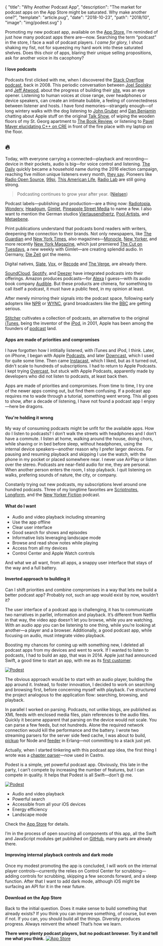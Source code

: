 {
  "title": "Why Another Podcast App",
  "description": "The market for podcast apps on the App Store might be saturated. Why make another one?",
  "template": "article.pug",
  "date": "2018-10-23",
  "path": "2018/10",
  "image": "img/podest.svg"
}

Promoting my new podcast app, available on the [App Store](https://itunes.apple.com/us/app/podest/id794983364), I’m reminded of just how many podcast apps there are—now. Searching the term “podcast” in the store, I face a wall of podcast players. *I came for glory,* I shout shaking my fist, not for squeezing my hard work into these saturated shelves. Does this choir of apps, blaring their unique selling propositions, ask for another voice in its cacophony?

#### I love podcasts

Podcasts first clicked with me, when I discovered the [Stack Overflow podcast](https://stackoverflow.blog/2008/04/17/podcast-1/), back in 2008. This periodic conversation between [Joel Spolsky](https://www.joelonsoftware.com) and [Jeff Atwood](https://blog.codinghorror.com), about the progress of building their [site](https://stackoverflow.com), was an eye opener. Listening to human voices at close range, over headphones or device speakers, can create an intimate bubble, a feeling of connectedness between listener and hosts. I have fond memories—strangely enough—of long wintery walks with the dog listening to [John Gruber](https://daringfireball.net) and [Dan Benjamin](http://danbenjamin.com) chatting about Apple stuff on the original [Talk Show](http://5by5.tv/talkshow), of wiping the wooden floors of my St. Georg apartment to [The Book Review](https://www.nytimes.com/column/book-review-podcast), or listening to [Pavel Mayer elucidating C++ on CRE](https://cre.fm/cre063-die-programmiersprache-c-plus-plus) in front of the fire place with my laptop on the floor.

## 🔥

Today, with everyone carrying a connected—playback and recording—device in their pockets, audio is big—for voice control and listening. [The Daily](https://www.nytimes.com/podcasts/the-daily) quickly became a household name during the 2016 election campaign, reaching five million unique listeners every month, [they say](https://www.recode.net/2018/2/13/17005660/new-york-times-the-daily-american-public-media-radio-podcast-michael-barbaro-lisa-tobin-code-media). Pioneers like [Radio Open Source](http://radioopensource.org), [99pi](https://99percentinvisible.org), [This American Life](https://www.thisamericanlife.org), [Radio Lab](https://www.wnycstudios.org/shows/radiolab) are still going strong.

> Podcasting continues to grow year after year. ([Nielsen](https://www.nielsen.com/us/en/insights/reports/2018/nielsen-podcast-insights-q3-2018.html))

Podcast labels—publishing and production—are a thing now: [Radiotopia](https://www.radiotopia.fm), [Wondery](https://wondery.com), [Headgum](https://headgum.com), [Gimlet](https://www.gimletmedia.com), [Pineapple Street Media](http://pineapple.fm) to name a few. I also want to mention the German studios [Viertausendhertz](https://viertausendhertz.de), [Pool Artists](http://www.poolartists.de), and [Metaebene](https://metaebene.me).

Print publications understand that podcasts bond readers with writers, deepening the connection to their brands. Not only newspapers, like [The Guardian](https://www.theguardian.com/audio) and [New York Times](https://www.nytimes.com/spotlight/podcasts), also magazines—[Monocle](https://monocle.com/radio/), [New Yorker](https://www.newyorker.com/podcast), and more recently [New York Magazine](http://nymag.com), which just premiered [The Cut on Tuesdays](https://www.thecut.com/2019/10/the-cut-on-tuesdays-podcast-episode-1-power.html), a new weekly with Gimlet—are creating splendid audio. In Germany, [Die Zeit](https://www.zeit.de/podcasts) got the memo.

Digital natives, [Slate](http://www.slate.com/articles/podcasts.html), [Vox](https://www.vox.com/pages/podcasts), or [Recode](https://www.recode.net/podcasts/) and [The Verge](https://www.theverge.com/podcasts), are already there.

[SoundCloud](https://soundcloud.com/for/podcasting), [Spotify](https://www.spotify.com), and [Deezer](https://www.deezer.com/) have integrated podcasts into their offerings. Amazon produces podcasts—for [Alexa](https://developer.amazon.com/alexa) I guess—with its audio book company [Audible](https://www.audible.com/blog/). But these products are chimera, for something to call itself a podcast, it must have a public feed, in my opinion at least.

After merely mirroring their signals into the podcast space, following early adopters like [NPR](https://www.npr.org) or [WYNC](https://www.wnyc.org), grand broadcasters like the [BBC](https://www.bbc.co.uk/podcasts) are getting serious.

[Stitcher](https://www.stitcher.com) cultivates a collection of podcasts, an alternative to the original [iTunes](https://www.apple.com/itunes/podcasts/), being the inventor of the [iPod](https://en.wikipedia.org/wiki/IPod), in 2001, Apple has been among the founders of [podcast](https://en.wikipedia.org/wiki/Podcast) land.

#### Apps are made of priorities and compromises

I have forgotten how I intitially listened, with iTunes and iPod, I think. Later, on iPhone, I began with Apple [Podcasts](https://itunes.apple.com/us/app/podcasts/id525463029), and later [Downcast](https://itunes.apple.com/us/app/downcast/id393858566), which I used for quite some time. Then came [Instacast](https://itunes.apple.com/us/app/instacast-core/id108386833), which I liked, but as it turned out, didn’t scale to hundreds of subscriptions. I had to return to Apple Podcasts. I kept trying [Overcast](https://overcast.fm), but stuck with Apple Podcasts, apparently made by developers who did not listen to podcasts, at least back then.

Apps are made of priorities and compromises. From time to time, I try one of the newer apps coming out, but find them confusing. If a podcast app requires me to wade through a tutorial, something went wrong. This all goes to show, after a decade of listening, I have not found a podcast app I enjoy—here be dragons.

#### You're holding it wrong

My way of consuming podcasts might be unfit for the available apps. How do I listen to podcasts? I don’t walk the streets with headphones and I don’t have a commute. I listen at home, walking around the house, doing chors, while shaving or in bed before sleep, without headphones, using the internal device speakers—another reason why I prefer larger devices. For pausing and resuming playback and skipping I use the watch, with the phone in my pocket or placed somewhere near. I never use AirPlay or listen over the stereo. Podcasts are near-field audio for me, they are personal. When another person enters the room, I stop playback. I quit listening on walks, prefering sounds of nature, the city, or company.

Constanly trying out new podcasts, my subscriptions level around one hundred podcasts. Three of my longtime favorites are [Scriptnotes](http://scriptnotes.net), [Longform](https://longform.org/podcast), and the [New Yorker Fiction](https://www.newyorker.com/podcast/fiction) podcast.

#### What do I want

- Audio and video playback including streaming
- Use the app offline
- Clear user interface
- Good search for shows and episodes
- Informative lists leveraging landscape mode
- Browse and read show notes while playing
- Access from all my devices
- Control Center and Apple Watch controls

And what we all want, from all apps, a snappy user interface that stays of the way and a full battery.

#### Inverted approach to building it

Can I shift priorities and combine compromises in a way that lets me build a better podcast app? Probably not, such an app would exist by now, wouldn’t it?

The user interface of a podcast app is challenging, it has to communicate two narratives in parllel, information and playback. It’s different from Netflix in that way, the video app doesn’t let you browse, while you are watching. With an audio app you can be listening to one thing, while you’re looking at another—a player and a browser. Additionally, a good podcast app, while focusing on audio, must integrate video playback.

Boosting my chances for coming up with something new, I deleted all podcast apps from my devices and went to work. If I wanted to listen to podcasts, I had to build an app, that was in 2014. Apple just had announced Swift, a good time to start an app, with me as its [first customer](https://github.com/joyent/eng/blob/master/docs/index.md#rule-1-fcs-quality-all-the-time).

[![Podest](/img/podest.svg "Podest Logotype")](https://itunes.apple.com/us/app/podest/id794983364)

The obvious approach would be to start with an audio player, building the app around it. Instead, to foster innovation, I decided to work on searching and browsing first, before concerning myself with playback. I’ve structured the project analogous to the application flow: searching, browsing, and playback.

In parallel I worked on parsing. Podcasts, not unlike blogs, are published as XML feeds with enclosed media files, plain references to the audio files. Quickly it became apparent that parsing on the device would not scale. You can parse a few feeds, but not hundreds. Alone the required network connection would kill the performance and the battery. I wrote two streaming parsers for the server side feed cache, I was about to build, [pickup](https://github.com/michaelnisi/pickup) for Node and [feeder](https://github.com/michaelnisi/feeder) in Erlang—not committing to a stack just yet.

Actually, when I started tinkering with this podcast app idea, the first thing I wrote was a [chapter parser](https://github.com/michaelnisi/MNAVChapters)—now used in Castro.

Podest is a simple, yet powerful podcast app. Obviously, this late in the party, I can’t compete by increasing the number of features, but I can compete in quality. It helps that Podest is all Swift—don’t @ me.

[![Podest](/img/podest_app_icon.svg "Podest App Icon")](https://itunes.apple.com/us/app/podest/id794983364)

- Audio and video playback
- Powerful search
- Accessible from all your iOS devices
- Energy efficiency
- Landscape mode

Check the [App Store](https://itunes.apple.com/us/app/podest/id794983364) for details.

I’m in the process of open sourcing all components of this app, all the Swift and JavaScript modules get published on [GitHub](https://github.com/michaelnisi/), many parts are already there.

#### Improving internal playback controls and dark mode

Once my modest promoting the app is concluded, I will work on the internal player controls—currently the relies on Control Center for scrubbing—adding controls for scrubbing, skipping a few seconds forward, and a sleep function. After that I want to add dark mode, although iOS might be surfacing an API for it in the near future.

#### Download on the App Store

Back to the initial question. Does it make sense to build something that already exists? If you think you can improve something, of course, but even if not. If you can, you should build all the things. Diversity produces progress. Always reinvent the wheel! That’s how we learn.


**There were plenty podcast players, but no podcast browser. Try it and tell me what you think.**
[![App Store](/img/app_store.svg "App Store Badge")](https://itunes.apple.com/us/app/podest/id794983364)
